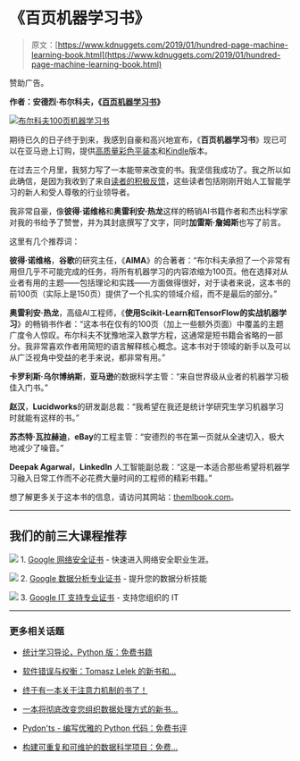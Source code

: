 # 《百页机器学习书》

> 原文：[https://www.kdnuggets.com/2019/01/hundred-page-machine-learning-book.html](https://www.kdnuggets.com/2019/01/hundred-page-machine-learning-book.html)

赞助广告。

**作者：安德烈·布尔科夫，《[百页机器学习书](http://themlbook.com/)》**

[![布尔科夫100页机器学习书](../Images/8cf50beb054c92f281f31567021fffd5.png)](http://themlbook.com/)

期待已久的日子终于到来，我感到自豪和高兴地宣布，《**百页机器学习书**》现已可以在亚马逊上订购，提供[高质量彩色平装本](https://www.amazon.com/dp/199957950X/)和[Kindle](https://www.amazon.com/Hundred-Page-Machine-Learning-Book-ebook/dp/B07MGCNKXB/)版本。

在过去三个月里，我努力写了一本能带来改变的书。我坚信我成功了。我之所以如此确信，是因为我收到了来自[读者的积极反馈](https://www.goodreads.com/book/show/43190851-the-hundred-page-machine-learning-book)，这些读者包括刚刚开始人工智能学习的新人和受人尊敬的行业领导者。

我非常自豪，像**彼得·诺维格**和**奥雷利安·热龙**这样的畅销AI书籍作者和杰出科学家对我的书给予了赞誉，并为其封底撰写了文字，同时**加雷斯·詹姆斯**也写了前言。

这里有几个推荐词：

**彼得·诺维格**，**谷歌**的研究主任，《**AIMA**》的合著者：“布尔科夫承担了一个非常有用但几乎不可能完成的任务，将所有机器学习的内容浓缩为100页。他在选择对从业者有用的主题——包括理论和实践——方面做得很好，对于读者来说，这本书的前100页（实际上是150页）提供了一个扎实的领域介绍，而不是最后的部分。”

**奥雷利安·热龙**，高级AI工程师，《**使用Scikit-Learn和TensorFlow的实战机器学习**》的畅销书作者：“这本书在仅有的100页（加上一些额外页面）中覆盖的主题广度令人惊叹。布尔科夫不犹豫地深入数学方程，这通常是短书籍会省略的一部分。我非常喜欢作者用简短的语言解释核心概念。这本书对于领域的新手以及可以从广泛视角中受益的老手来说，都非常有用。”

**卡罗利斯·乌尔博纳斯**，**亚马逊**的数据科学主管：“来自世界级从业者的机器学习极佳入门书。”

**赵汉**，**Lucidworks**的研发副总裁：“我希望在我还是统计学研究生学习机器学习时就能有这样的书。”

**苏杰特·瓦拉赫迪**，**eBay**的工程主管：“安德烈的书在第一页就从全速切入，极大地减少了噪音。”

**Deepak Agarwal**，**LinkedIn** 人工智能副总裁：“这是一本适合那些希望将机器学习融入日常工作而不必花费大量时间的工程师的精彩书籍。”

想了解更多关于这本书的信息，请访问其网站：[themlbook.com](http://themlbook.com)。

* * *

## 我们的前三大课程推荐

![](../Images/0244c01ba9267c002ef39d4907e0b8fb.png) 1\. [Google 网络安全证书](https://www.kdnuggets.com/google-cybersecurity) - 快速进入网络安全职业生涯。

![](../Images/e225c49c3c91745821c8c0368bf04711.png) 2\. [Google 数据分析专业证书](https://www.kdnuggets.com/google-data-analytics) - 提升您的数据分析技能

![](../Images/0244c01ba9267c002ef39d4907e0b8fb.png) 3\. [Google IT 支持专业证书](https://www.kdnuggets.com/google-itsupport) - 支持您组织的 IT

* * *

### 更多相关话题

+   [统计学习导论，Python 版：免费书籍](https://www.kdnuggets.com/2023/07/introduction-statistical-learning-python-edition-free-book.html)

+   [软件错误与权衡：Tomasz Lelek 的新书和…](https://www.kdnuggets.com/2021/12/manning-software-mistakes-tradeoffs-book.html)

+   [终于有一本关于注意力机制的书了！](https://www.kdnuggets.com/2022/11/mlm-finally-book-attention.html)

+   [一本将彻底改变您组织数据处理方式的新书…](https://www.kdnuggets.com/2022/02/manning-new-book-revolutionize-way-organization-approaches-data.html)

+   [Pydon'ts - 编写优雅的 Python 代码：免费书评](https://www.kdnuggets.com/2022/05/pydonts-write-elegant-python-code-free-book-review.html)

+   [构建可重复和可维护的数据科学项目：免费…](https://www.kdnuggets.com/2022/08/free-book-build-reproducible-maintainable-data-science-project.html)
